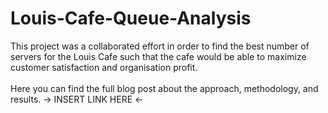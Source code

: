 # Louis-Cafe-Queue-Analysis
This project was a collaborated effort in order to find the best number of servers for the Louis Cafe such that the cafe would be able to maximize customer satisfaction and organisation profit. <br>
<br>
Here you can find the full blog post about the approach, methodology, and results. -> INSERT LINK HERE <-
